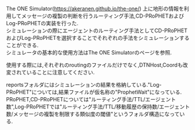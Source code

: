 The ONE Simulator(https://akeranen.github.io/the-one/) 上に地形の情報を利用してメッセージの複製の判断を行うルーティング手法,CD-PRoPHETおよびLog-PRoPHETの実装を行った.<br>
シミュレーションの際にエージェントのルーティング手法としてCD-PRoPHETおよびLog-PRoPHETを選択することでそれぞれの手法をシミュレーションすることができる.<br>
シミュレータの基本的な使用方法はThe ONE Simulatorのページを参照.<br>

使用する際には,それぞれのroutingのファイルだけでなく,DTNHost,Coordも改変されていることに注意してください.

reportsフォルダにはシミュレーションの結果を格納している."Log-PRoPHET"については,結果ファイルが仮名称の"ProphetWait"になっている.<br>
PRoPHET,CD-PRoPHETについては"ルーティング手法/TTL/エージェント数",Log-PRoPHETでは"ルーティング手法/TTL/移動履歴の保持数/エージェント数/メッセージの複製を制限する類似度の閾値"というフォルダ構造になっている.<br>
